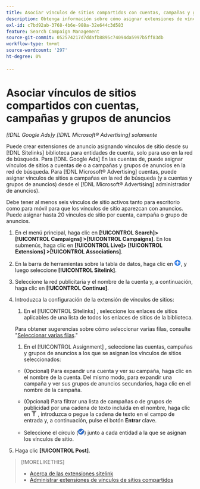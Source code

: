 ```yaml
---
title: Asociar vínculos de sitios compartidos con cuentas, campañas y grupos de anuncios
description: Obtenga información sobre cómo asignar extensiones de vínculos de sitios compartidos a cuentas, campañas y grupos de anuncios.
exl-id: c7bd92ab-3768-4b6e-988a-32e644c3d583
feature: Search Campaign Management
source-git-commit: 052574217d7ddafb8895c74094da5997b5ff83db
workflow-type: tm+mt
source-wordcount: '297'
ht-degree: 0%

---
```


# Asociar vínculos de sitios compartidos con cuentas, campañas y grupos de anuncios

*[!DNL Google Ads]y [!DNL Microsoft® Advertising] solamente*

Puede crear extensiones de anuncio asignando vínculos de sitio desde su [!DNL Sitelinks] biblioteca para entidades de cuenta, solo para uso en la red de búsqueda. Para [!DNL Google Ads] En las cuentas de, puede asignar vínculos de sitios a cuentas de o a campañas y grupos de anuncios en la red de búsqueda. Para [!DNL Microsoft® Advertising] cuentas, puede asignar vínculos de sitios a campañas en la red de búsqueda (y a cuentas y grupos de anuncios) desde el [!DNL Microsoft® Advertising] administrador de anuncios).

Debe tener al menos seis vínculos de sitio activos tanto para escritorio como para móvil para que los vínculos de sitio aparezcan con anuncios. Puede asignar hasta 20 vínculos de sitio por cuenta, campaña o grupo de anuncios.

1. En el menú principal, haga clic en **[!UICONTROL Search]> [!UICONTROL Campaigns] >[!UICONTROL Campaigns]**. En los submenús, haga clic en **[!UICONTROL Live]> [!UICONTROL Extensions] >[!UICONTROL Associations]**.

1. En la barra de herramientas sobre la tabla de datos, haga clic en ![Crear](/help/search-social-commerce/assets/add.png "Crear"), y luego seleccione **[!UICONTROL Sitelink]**.

1. Seleccione la red publicitaria y el nombre de la cuenta y, a continuación, haga clic en **[!UICONTROL Continue]**.

1. Introduzca la configuración de la extensión de vínculos de sitios:

   1. En el [!UICONTROL Sitelinks] , seleccione los enlaces de sitios aplicables de una lista de todos los enlaces de sitios de la biblioteca.

   Para obtener sugerencias sobre cómo seleccionar varias filas, consulte &quot;[Seleccionar varias filas](/help/search-social-commerce/common-tasks/navigation-editing-selection/multiple-rows-select.md).&quot;

   1. En el [!UICONTROL Assignment] , seleccione las cuentas, campañas y grupos de anuncios a los que se asignan los vínculos de sitios seleccionados:

   * (Opcional) Para expandir una cuenta y ver su campaña, haga clic en el nombre de la cuenta. Del mismo modo, para expandir una campaña y ver sus grupos de anuncios secundarios, haga clic en el nombre de la campaña.

   * (Opcional) Para filtrar una lista de campañas o de grupos de publicidad por una cadena de texto incluida en el nombre, haga clic en ![Filtrar](/help/search-social-commerce/assets/filter.png "Filtrar") , introduzca o pegue la cadena de texto en el campo de entrada y, a continuación, pulse el botón **Entrar** clave.

   * Seleccione el círculo (![Seleccionar](/help/search-social-commerce/assets/include.png "Seleccionar")) junto a cada entidad a la que se asignan los vínculos de sitio.

1. Haga clic **[!UICONTROL Post]**.

>[!MORELIKETHIS]
>
>* [Acerca de las extensiones sitelink](sitelink-extension-about.md)
>* [Administrar extensiones de vínculos de sitios compartidos](sitelink-extension-manage.md)
